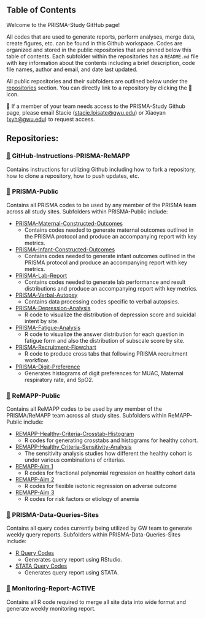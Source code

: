 ## Table of Contents

Welcome to the PRISMA-Study GitHub page! 

All codes that are used to generate reports, perform analyses, merge data, create figures, etc. can be found in this Github workspace. Codes are organized and stored in the public repositories that are pinned below this table of contents. Each subfolder within the repositories has a `README.md` file with key information about the contents including a brief description, code file names, author and email, and date last updated. 

All public repositories and their subfolders are outlined below under the [repositories](#repositories-anchor) section. You can directly link to a repository by clicking the 📁 icon. 

:pushpin: If a member of your team needs access to the PRISMA-Study Github page, please email Stacie (stacie.loisate@gwu.edu) or Xiaoyan (xyh@gwu.edu) to request access. 

<a name="repositories-anchor"></a>

## Repositories:
### [📁](https://github.com/PRiSMA-Study/GitHub-Instructions-PRISMA-ReMAPP) GitHub-Instructions-PRISMA-ReMAPP
Contains instructions for utilizing Github including how to fork a repository, how to clone a repository, how to push updates, etc. 

### [📁](https://github.com/PRiSMA-Study/PRISMA-Public) PRISMA-Public
Contains all PRISMA codes to be used by any member of the PRISMA team across all study sites. Subfolders within PRISMA-Public include:
* [PRISMA-Maternal-Constructed-Outcomes](https://github.com/PRiSMA-Study/PRISMA-Public/tree/main/PRISMA-Maternal-Constructed-Outcomes)
  + Contains codes needed to generate maternal outcomes outlined in the PRISMA protocol and produce an accompanying report with key metrics.
* [PRISMA-Infant-Constructed-Outcomes](https://github.com/PRiSMA-Study/PRISMA-Public/tree/main/PRISMA-Infant-Constructed-Outcomes)
  + Contains codes needed to generate infant outcomes outlined in the PRISMA protocol and produce an accompanying report with key metrics.
* [PRISMA-Lab-Report](https://github.com/PRiSMA-Study/PRISMA-Public/tree/main/PRISMA-Lab-Report)
  + Contains codes needed to generate lab performance and result distributions and produce an accompanying report with key metrics.
* [PRISMA-Verbal-Autopsy](https://github.com/PRiSMA-Study/PRISMA-Public/tree/main/PRISMA-Verbal-Autopsy)
  + Contains data processing codes specific to verbal autopsies.
* [PRISMA-Depression-Analysis](https://github.com/PRiSMA-Study/PRISMA-Public/tree/main/PRISMA-Depression-Analysis)
  + R code to visualize the distribution of depression score and suicidal intent by site.
* [PRISMA-Fatigue-Analysis](https://github.com/PRiSMA-Study/PRISMA-Public/tree/main/PRISMA-Fatigue-Analysis)
  + R code to visualize the answer distribution for each question in fatigue form and also the distribution of subscale score by site.
* [PRISMA-Recruitment-Flowchart](https://github.com/PRiSMA-Study/PRISMA-Public/blob/main/PRISMA-Recruitment-Flowchart.R)
  + R code to produce cross tabs that following PRISMA recruitment workflow. 
* [PRISMA-Digit-Preference](https://github.com/PRiSMA-Study/PRISMA-Public/tree/main/PRISMA-Digit-Preference)
  + Generates histograms of digit preferences for MUAC, Maternal respiratory rate, and SpO2.

### [📁](https://github.com/PRiSMA-Study/REMAPP-Public) ReMAPP-Public
Contains all ReMAPP codes to be used by any member of the PRISMA/ReMAPP team across all study sites. Subfolders within ReMAPP-Public include:
* [REMAPP-Healthy-Criteria-Crosstab-Histogram](https://github.com/PRiSMA-Study/REMAPP-Public/tree/main/REMAPP-Healthy-Criteria-Crosstab-Histogram)
  + R codes for generating crosstabs and histograms for healthy cohort.
* [REMAPP-Healthy_Criteria-Sensitivity-Analysis](https://github.com/PRiSMA-Study/REMAPP-Public/tree/main/REMAPP-Healthy_Criteria-Sensitivity-Analysis)
  + The sensitivity analysis studies how different the healthy cohort is under various combinations of criterias.
* [REMAPP-Aim 1](https://github.com/PRiSMA-Study/REMAPP-Public/tree/main/ReMAPP-Aim1)
  + R codes for fractional polynomial regression on healthy cohort data
* [REMAPP-Aim 2](https://github.com/PRiSMA-Study/REMAPP-Public/tree/main/ReMAPP-Aim2)
  + R codes for flexible isotonic regression on adverse outcome
* [REMAPP-Aim 3](https://github.com/PRiSMA-Study/REMAPP-Public/tree/main/ReMAPP-Aim3)
  + R codes for risk factors or etiology of anemia
### [📁](https://github.com/PRiSMA-Study/PRISMA-Data-Queries-Sites) PRISMA-Data-Queries-Sites
Contains all query codes currently being utilized by GW team to generate weekly query reports. Subfolders within PRISMA-Data-Queries-Sites include:
* [R Query Codes](https://github.com/PRiSMA-Study/PRISMA-Data-Queries-Sites/tree/main/R%20Query%20Codes)
  + Generates query report using RStudio.
* [STATA Query Codes](https://github.com/PRiSMA-Study/PRISMA-Data-Queries-Sites/tree/main/Stata%20Query%20Codes)
  + Generates query report using STATA.
 
### [📁](https://github.com/PRiSMA-Study/Monitoring-Report-ACTIVE) Monitoring-Report-ACTIVE
Contains all R code required to merge all site data into wide format and generate weekly monitoring report. 

